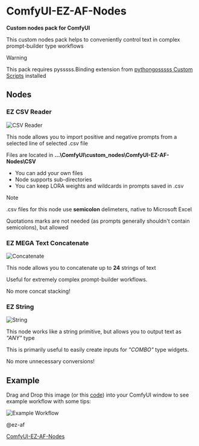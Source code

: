 # ComfyUI-EZ-AF-Nodes

**Custom nodes pack for ComfyUI**

This custom nodes pack helps to conveniently control text in complex prompt-builder type workflows

> [!WARNING]
> This pack requires pysssss.Binding extension from [pythongosssss Custom Scripts](https://github.com/pythongosssss/ComfyUI-Custom-Scripts) installed

<!--  It is recommended to install this pack using [ComfyUI-Manager](https://github.com/ltdrdata/ComfyUI-Manager)  -->


## Nodes

### EZ CSV Reader

![CSV Reader](https://github.com/user-attachments/assets/b17f8e55-9761-4b66-93bd-acd438bee866)

This node allows you to import positive and negative prompts from a selected line of selected .csv file

Files are located in **...\ComfyUI\custom_nodes\ComfyUI-EZ-AF-Nodes\CSV**

- You can add your own files
- Node supports sub-directories
- You can keep LORA weights and wildcards in prompts saved in .csv

> [!NOTE]
> .csv files for this node use **semicolon** delimeters, native to Microsoft Excel
> 
> Quotations marks are not needed (as prompts generally shouldn't contain semicolons), but allowed

### EZ MEGA Text Concatenate

![Concatenate](https://github.com/user-attachments/assets/1179f642-8b28-4c50-9850-71df8ac974cf)

This node allows you to concatenate up to **24** strings of text

Useful for extremely complex prompt-builder workflows.

No more concat stacking!

### EZ String

![String](https://github.com/user-attachments/assets/9e0c9455-a9ce-4617-9847-e1cb2f2e6b6d)

This node works like a string primitive, but allows you to output text as _"ANY"_ type

This is primarily useful to easily create inputs for _"COMBO"_ type widgets.

No more unnecessary conversions!


## Example

Drag and Drop this image (or this [code](https://github.com/ez-af/ComfyUI-EZ-AF-Nodes/blob/main/workflow.json)) into your ComfyUI window to see example workflow with some tips:

![Example Workflow](https://github.com/ez-af/ComfyUI-EZ-AF-Nodes/blob/main/Workflow.png)

@ez-af

[ComfyUI-EZ-AF-Nodes](https://github.com/ez-af/ComfyUI-EZ-AF-Nodes)
